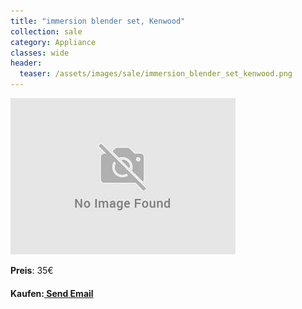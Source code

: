 ```yaml
---
title: "immersion blender set, Kenwood"
collection: sale
category: Appliance
classes: wide
header: 
  teaser: /assets/images/sale/immersion_blender_set_kenwood.png
---
```




<a href="">
  <img src="/assets/images/sale/immersion_blender_set_kenwood.png" alt="immersion blender set, Kenwood">
</a>

**Preis**: 35€


#### Kaufen:<a href = "mailto: digitaldasler@gmail.com?subject = immersion blender set, Kenwood"> Send Email </a>

